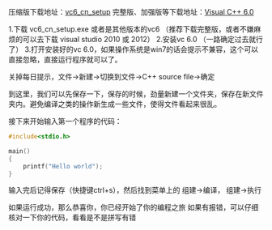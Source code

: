 压缩版下载地址：<a href="http://www.lellansin.com/wp-content/uploads/2012/10/vc6_cn_setup.exe">vc6_cn_setup</a>
完整版、加强版等下载地址：<a href="http://hi.baidu.com/jsj08/item/fa8ac4c44aafa22947d5c046" rel="nofollow" target="_blank">Visual C++ 6.0</a>

1.下载 vc6_cn_setup.exe 或者是其他版本的vc6 （推荐下载完整版，或者不嫌麻烦的可以去下载 visual studio 2010 或 2012）
2.安装vc 6.0 （一路确定过去就行了）
3.打开安装好的vc 6.0，如果操作系统是win7的话会提示不兼容，这个可以直接忽略，直接运行程序就可以了。

关掉每日提示，文件-&gt;新建-&gt;切换到文件-&gt;C++ source file-&gt;确定

到这里，我们可以先保存一下，保存的时候，劲量新建一个文件夹，保存在新文件夹内。避免编译之类的操作新生成一些文件，使得文件看起来很乱。

接下来开始输入第一个程序的代码：


```cpp
#include<stdio.h>

main()
{
    printf("Hello world");
}
```

输入完后记得保存（快捷键ctrl+s），然后找到菜单上的 组建-&gt;编译， 组建-&gt;执行

如果运行成功，那么恭喜你，你已经开始了你的编程之旅
如果有报错，可以仔细核对一下你的代码，看看是不是拼写有错
